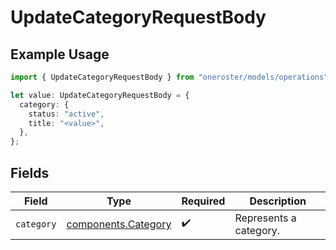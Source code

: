 # UpdateCategoryRequestBody

## Example Usage

```typescript
import { UpdateCategoryRequestBody } from "oneroster/models/operations";

let value: UpdateCategoryRequestBody = {
  category: {
    status: "active",
    title: "<value>",
  },
};
```

## Fields

| Field                                                      | Type                                                       | Required                                                   | Description                                                |
| ---------------------------------------------------------- | ---------------------------------------------------------- | ---------------------------------------------------------- | ---------------------------------------------------------- |
| `category`                                                 | [components.Category](../../models/components/category.md) | :heavy_check_mark:                                         | Represents a category.                                     |